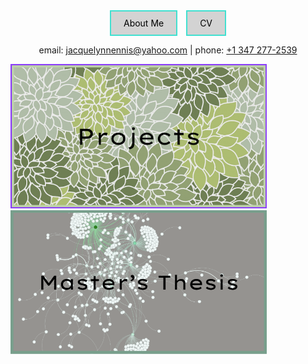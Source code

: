 <div style="text-align: center;">
  <a href="https://github.com/jackiwock/portfolio/edit/main/about_me.md" style="display: inline-block; padding: 10px 20px; margin-right: 10px; background-color: lightgray; border: 2px solid turquoise; color: black; text-decoration: none;">About Me</a>
  <a href="JEnnis_CV.pdf" style="display: inline-block; padding: 10px 20px; background-color: lightgray; border: 2px solid turquoise; color: black; text-decoration: none;">CV</a>
</div>

<p style="text-align: center;">
  email: <a href="mailto:jacquelynnennis@yahoo.com">jacquelynnennis@yahoo.com</a> | phone: <a href="tel:+13472772539">+1 347 277-2539</a>
</p>

[<img src="projects_button.png" width="410"/>](thesis_writeup.md)
[<img src="thesis_button.png" width="410"/>](Masters_Thesis/Thesis_page.md)



